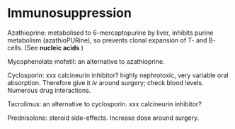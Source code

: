 # Immunosuppression

Azathioprine: metabolised to 6-mercaptopurine by liver, inhibits purine
metabolism (azathioPURine), so prevents clonal expansion of T- and B-
cells. (See **nucleic acids** )

Mycophenolate mofetil: an alternative to azathioprine.

Cyclosporin: xxx calcineurin inhibitor? highly nephrotoxic, very
variable oral absorption. Therefore give it *iv* around surgery; check
blood levels. Numerous drug interactions.

Tacrolimus: an alternative to cyclosporin. xxx calcineurin inhibitor?

Prednisolone: steroid side-effects. Increase dose around surgery.

